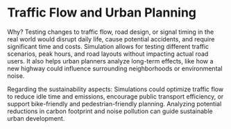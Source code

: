 # Traffic Flow and Urban Planning

Why? 
Testing changes to traffic flow, road design, or signal timing in the real world would disrupt daily life, cause potential accidents, and require significant time and costs. Simulation allows for testing different traffic scenarios, peak hours, and road layouts without impacting actual road users. It also helps urban planners analyze long-term effects, like how a new highway could influence surrounding neighborhoods or environmental noise.

Regarding the sustainability aspects: Simulations could optimize traffic flow to reduce idle time and emissions, encourage public transport efficiency, or support bike-friendly and pedestrian-friendly planning. Analyzing potential reductions in carbon footprint and noise pollution can guide sustainable urban development.